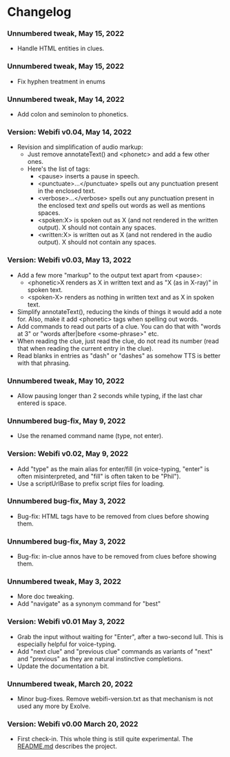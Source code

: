 # Changelog

### Unnumbered tweak, May 15, 2022

- Handle HTML entities in clues.

### Unnumbered tweak, May 15, 2022

- Fix hyphen treatment in enums

### Unnumbered tweak, May 14, 2022

- Add colon and seminolon to phonetics.

### Version: Webifi v0.04, May 14, 2022

- Revision and simplification of audio markup:
  - Just remove annotateText() and &lt;phonetc&gt; and add a few other ones.
  - Here's the list of tags:
    - &lt;pause&gt; inserts a pause in speech.
    - &lt;punctuate&gt;...&lt;/punctuate&gt; spells out any punctuation
      present in the enclosed text.
    - &lt;verbose&gt;...&lt;/verbose&gt; spells out any punctuation
      present in the enclosed text *and* spells out words as well as
      mentions spaces.
    - &lt;spoken:X&gt; is spoken out as X (and not rendered in the written
      output). X should not contain any spaces.
    - &lt;written:X&gt; is written out as X (and not rendered in the audio
      output). X should not contain any spaces.

### Version: Webifi v0.03, May 13, 2022

- Add a few more "markup" to the output text apart from &lt;pause&gt;:
  - &lt;phonetic&gt;X renders as X in written text and as "X (as in X-ray)"
    in spoken text.
  - &lt;spoken-X&gt; renders as nothing in written text and as X in spoken text.
- Simplify annotateText(), reducing the kinds of things it would add
  a note for. Also, make it add &lt;phonetic&gt; tags when spelling out words.
- Add commands to read out parts of a clue. You can do that with
  "words at 3" or "words after|before &lt;some-phrase&gt;" etc.
- When reading the clue, just read the clue, do not read its number (read that
  when reading the current entry in the clue).
- Read blanks in entries as "dash" or "dashes" as somehow TTS is better with
  that phrasing.

### Unnumbered tweak, May 10, 2022

- Allow pausing longer than 2 seconds while typing, if the last char
  entered is space.

### Unnumbered bug-fix, May 9, 2022

- Use the renamed command name (type, not enter).

### Version: Webifi v0.02, May 9, 2022

- Add "type" as the main alias for enter/fill (in voice-typing, "enter"
  is often misinterpreted, and "fill" is often taken to be "Phil").
- Use a scriptUrlBase to prefix script files for loading.

### Unnumbered bug-fix, May 3, 2022

- Bug-fix: HTML tags have to be removed from clues before showing them.

### Unnumbered bug-fix, May 3, 2022

- Bug-fix: in-clue annos have to be removed from clues before showing them.

### Unnumbered tweak, May 3, 2022

- More doc tweaking.
- Add "navigate" as a synonym command for "best"

### Version: Webifi v0.01 May 3, 2022

- Grab the input without waiting for "Enter", after a two-second lull.
  This is especially helpful for voice-typing.
- Add "next clue" and "previous clue" commands as variants of "next"
  and "previous" as they are natural instinctive completions.
- Update the documentation a bit.

### Unnumbered tweak, March 20, 2022

- Minor bug-fixes. Remove webifi-version.txt as that mechanism
  is not used any more by Exolve.

### Version: Webifi v0.00 March 20, 2022

- First check-in. This whole thing is still quite experimental.
  The [README.md](README.md) describes the project.

